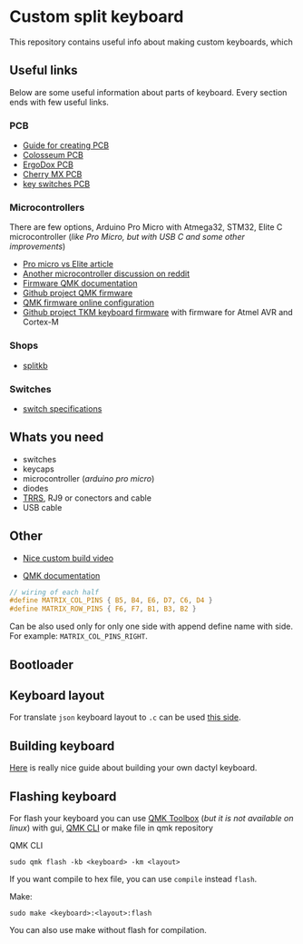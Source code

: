 # Custom split keyboard

This repository contains useful info about making custom keyboards, which

## Useful links

Below are some useful information about parts of keyboard. Every section ends with few useful links.

### PCB

- [Guide for creating PCB](https://github.com/ruiqimao/keyboard-pcb-guide)
- [Colosseum PCB](https://github.com/swanmatch/colosseum60)
- [ErgoDox PCB](https://github.com/Ergodox-io/ErgoDox)
- [Cherry MX PCB](https://github.com/ogatatsu/Cherry-Mx-Bitboard)
- [key switches PCB](https://github.com/daprice/keyswitches.pretty)

### Microcontrollers

There are few options, Arduino Pro Micro with Atmega32, STM32, Elite C microcontroller (_like Pro Micro, but with USB C and some other improvements_)

- [Pro micro vs Elite article](https://docs.splitkb.com/hc/en-us/articles/360011510839-Pro-Micro-vs-Elite-C-Why-choose-one-over-the-other-)
- [Another microcontroller discussion on reddit](https://www.reddit.com/r/MechanicalKeyboards/comments/fs7dxb/is_the_atmega32u4_the_best_microcontroller_for/)
- [Firmware QMK documentation](https://beta.docs.qmk.fm)
- [Github project QMK firmware](https://github.com/qmk/qmk_firmware)
- [QMK firmware online configuration](https://config.qmk.fm/#/handwired/dactyl_promicro/LAYOUT_6x6)
- [Github project TKM keyboard firmware](https://github.com/tmk/tmk_core) with firmware for Atmel AVR and Cortex-M

### Shops

- [splitkb](https://splitkb.com/)

### Switches

- [switch specifications](https://www.reddit.com/r/MechanicalKeyboards/comments/a7stdo/information_on_kailh_choc_switches/)

## Whats you need

- switches
- keycaps
- microcontroller (_arduino pro micro_)
- diodes
- [TRRS](https://en.wikipedia.org/?title=TRRS_connector&redirect=no), RJ9 or conectors and cable
- USB cable

## Other

- [Nice custom build video](https://www.youtube.com/watch?v=y0F8Mig40m0)

- [QMK documentation](https://docs.qmk.fm)

```C
// wiring of each half
#define MATRIX_COL_PINS { B5, B4, E6, D7, C6, D4 }
#define MATRIX_ROW_PINS { F6, F7, B1, B3, B2 }
```

Can be also used only for only one side with append define name with side. For example: `MATRIX_COL_PINS_RIGHT`.

## Bootloader

## Keyboard layout

For translate `json` keyboard layout to `.c` can be used [this side](https://jhelvy.shinyapps.io/qmkjsonconverter/).

## Building keyboard

[Here](https://sachee.medium.com/building-my-first-keyboard-and-you-can-too-512c0f8a4c5f) is really nice guide about building your own dactyl keyboard.

## Flashing keyboard

For flash your keyboard you can use [QMK Toolbox](https://github.com/qmk/qmk_toolbox) (_but it is not available on linux_) with gui, [QMK CLI](https://github.com/qmk/qmk_cli) or make file in qmk repository

QMK CLI

```
sudo qmk flash -kb <keyboard> -km <layout>
```

If you want compile to hex file, you can use `compile` instead `flash`.

Make:

```
sudo make <keyboard>:<layout>:flash
```

You can also use make without flash for compilation.
